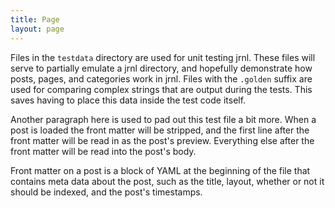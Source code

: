 ```yaml
---
title: Page
layout: page
---
```

Files in the `testdata` directory are used for unit testing jrnl. These files will serve to partially emulate a jrnl directory, and hopefully demonstrate how posts, pages, and categories work in jrnl. Files with the `.golden` suffix are used for comparing complex strings that are output during the tests. This saves having to place this data inside the test code itself.

Another paragraph here is used to pad out this test file a bit more. When a post is loaded the front matter will be stripped, and the first line after the front matter will be read in as the post's preview. Everything else after the front matter will be read into the post's body.

Front matter on a post is a block of YAML at the beginning of the file that contains meta data about the post, such as the title, layout, whether or not it should be indexed, and the post's timestamps.
